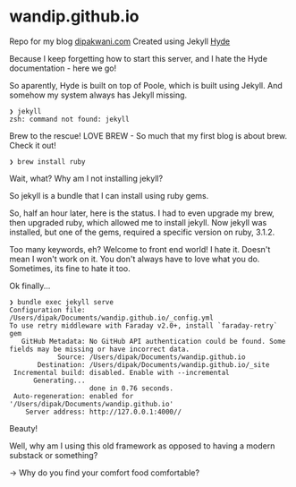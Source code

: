 # wandip.github.io
Repo for my blog [dipakwani.com](dipakwani.com)
Created using Jekyll [Hyde](https://github.com/poole/hyde)

Because I keep forgetting how to start this server, and I hate the Hyde documentation - here we go!

So aparently, Hyde is built on top of Poole, which is built using Jekyll.
And somehow my system always has Jekyll missing.

```
❯ jekyll
zsh: command not found: jekyll
```

Brew to the rescue! LOVE BREW - So much that my first blog is about brew.
Check it out!

```
❯ brew install ruby
```

Wait, what? Why am I not installing jekyll?

So jekyll is a bundle that I can install using ruby gems.

So, half an hour later, here is the status.
I had to even upgrade my brew, then upgraded ruby, which allowed me to install jekyll.
Now jekyll was installed, but one of the gems, required a specific version on ruby, 3.1.2.

Too many keywords, eh? Welcome to front end world! I hate it. Doesn't mean I won't work on it.
You don't always have to love what you do. Sometimes, its fine to hate it too.


Ok finally...
```
❯ bundle exec jekyll serve
Configuration file: /Users/dipak/Documents/wandip.github.io/_config.yml
To use retry middleware with Faraday v2.0+, install `faraday-retry` gem
   GitHub Metadata: No GitHub API authentication could be found. Some fields may be missing or have incorrect data.
            Source: /Users/dipak/Documents/wandip.github.io
       Destination: /Users/dipak/Documents/wandip.github.io/_site
 Incremental build: disabled. Enable with --incremental
      Generating...
                    done in 0.76 seconds.
 Auto-regeneration: enabled for '/Users/dipak/Documents/wandip.github.io'
    Server address: http://127.0.0.1:4000//
```
Beauty!

Well, why am I using this old framework as opposed to having a modern substack or something?

-> Why do you find your comfort food comfortable?

